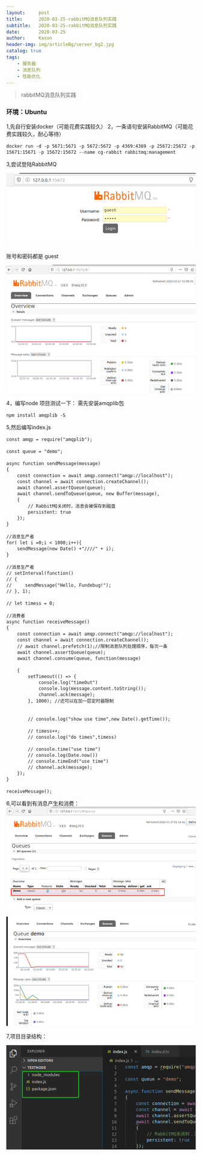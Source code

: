 ```yaml
---
layout:     post
title:      2020-03-25-rabbitMQ消息队列实践
subtitle:   2020-03-25-rabbitMQ消息队列实践
date:       2020-03-25
author:     Kason
header-img: img/articleBg/server_bg2.jpg
catalog: true
tags:
    - 服务器
    - 消息队列
    - 性能优化
---
```


>rabbitMQ消息队列实践


### 环境：Ubuntu
1,先自行安装docker（可能花费实践较久）
2，一条语句安装RabbitMQ（可能花费实践较久，耐心等待）
```
docker run -d -p 5671:5671 -p 5672:5672 -p 4369:4369 -p 25672:25672 -p 15671:15671 -p 15672:15672 --name cg-rabbit rabbitmq:management
```

3,尝试登陆RabbitMQ

![一条命令会自动运行RabbitMQ](https://raw.githubusercontent.com/718087538/718087538.github.io/master/img/20200327170516.png)

账号和密码都是 guest

![安装和登陆都成功](https://raw.githubusercontent.com/718087538/718087538.github.io/master/img/20200327170620.png)

4，编写node 项目测试一下：
需先安装amqplib包
```
npm install amqplib -S
```

5,然后编写index.js
```
const amqp = require("amqplib");

const queue = "demo";

async function sendMessage(message)
{
    const connection = await amqp.connect("amqp://localhost");
    const channel = await connection.createChannel();
    await channel.assertQueue(queue);
    await channel.sendToQueue(queue, new Buffer(message),
    {
        // RabbitMQ关闭时，消息会被保存到磁盘
        persistent: true
    });
}

//消息生产者
for( let i =0;i < 1000;i++){
    sendMessage(new Date() +"////" + i);
}

//消息生产者
// setInterval(function()
// {
//     sendMessage("Hello, Fundebug!");
// }, 1);

// let timess = 0;

//消费者
async function receiveMessage()
{
    const connection = await amqp.connect("amqp://localhost");
    const channel = await connection.createChannel();
    // await channel.prefetch(1);//限制消息队列处理顺序，每次一条
    await channel.assertQueue(queue);
    await channel.consume(queue, function(message)
    
    {
        setTimeout(() => {
            console.log("timeOut")
            console.log(message.content.toString());
            channel.ack(message);
        }, 1000); //还可以在加一层定时器限制


        // console.log("show use time",new Date().getTime());

        // timess++;
        // console.log("do times",timess)

        // console.time("use time")
        // console.log(Date.now())
        // console.timeEnd("use time")
        // channel.ack(message);
    });
}

receiveMessage();

```

6,可以看到有消息产生和消费：
![点击项目](https://raw.githubusercontent.com/718087538/718087538.github.io/master/img/20200327171501.png)

![成功产生和消费](https://raw.githubusercontent.com/718087538/718087538.github.io/master/img/20200327171601.png)

7,项目目录结构：

![20200327171730.png](https://raw.githubusercontent.com/718087538/718087538.github.io/master/img/20200327171730.png)